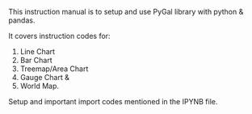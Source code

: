 This instruction manual is to setup and use PyGal library with python & pandas.

It covers instruction codes for:
1. Line Chart
2. Bar Chart
3. Treemap/Area Chart
4. Gauge Chart &
5. World Map.


Setup and important import codes mentioned in the IPYNB file.
